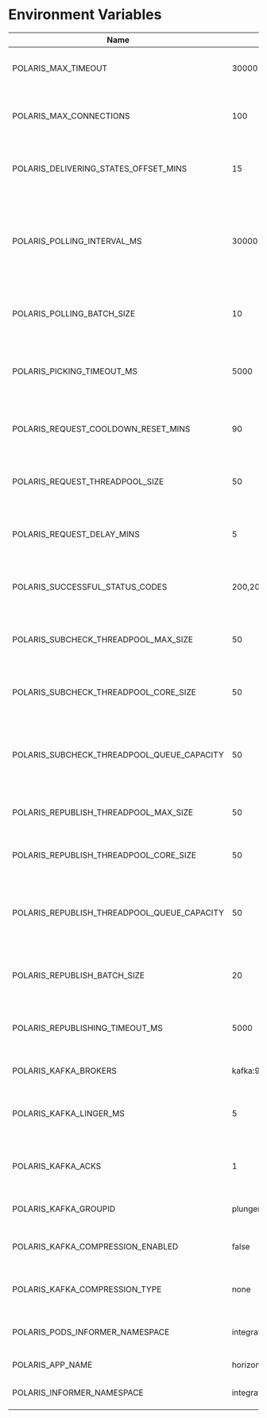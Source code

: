 <!--
Copyright 2024 Deutsche Telekom IT GmbH

SPDX-License-Identifier: Apache-2.0
-->

# Environment Variables

| Name                                        | Default                   | Description                                                                                                               |
|---------------------------------------------|---------------------------|---------------------------------------------------------------------------------------------------------------------------|
| POLARIS_MAX_TIMEOUT                         | 30000                     | Maximum time to wait for a response from the customer's endpoint.                                                         |
| POLARIS_MAX_CONNECTIONS                     | 100                       | Maximum number of simultaneous connections to customers' endpoints.                                                       |
| POLARIS_DELIVERING_STATES_OFFSET_MINS       | 15                        | Only load MessageStates with a time < (now - deliveringStates-offset-mins).                                               |
| POLARIS_POLLING_INTERVAL_MS                 | 30000                     | Interval in milliseconds for Polaris to periodically poll circuit breaker messages and events in DELIVERING/FAILED status. |
| POLARIS_POLLING_BATCH_SIZE                  | 10                        | Number of events to be polled in each batch during the periodic polling process.                                          |
| POLARIS_PICKING_TIMEOUT_MS                  | 5000                      | Timeout in milliseconds for Polaris to wait for an event to be picked for redelivery.                                     |
| POLARIS_REQUEST_COOLDOWN_RESET_MINS         | 90                        | Needs to be more than 60 because 60 mins can be the maximum cooldown on loop.                                             |
| POLARIS_REQUEST_THREADPOOL_SIZE             | 50                        | Maximum number of threads in the thread pool for health check requests.                                                   |
| POLARIS_REQUEST_DELAY_MINS                  | 5                         | Delay in minutes before starting the health check request after a failed attempt.                                         |
| POLARIS_SUCCESSFUL_STATUS_CODES             | 200,201,202,204           | Comma-separated list of HTTP status codes considered as successful for health checks.                                     |
| POLARIS_SUBCHECK_THREADPOOL_MAX_SIZE        | 50                        | Maximum number of threads in the thread pool for subscription checks.                                                     |
| POLARIS_SUBCHECK_THREADPOOL_CORE_SIZE       | 50                        | Core number of threads in the thread pool for subscription checks.                                                        |
| POLARIS_SUBCHECK_THREADPOOL_QUEUE_CAPACITY  | 50                        | Capacity of the queue used by the thread pool for subscription checks. (will be set to Integer.Max if set to "")          |
| POLARIS_REPUBLISH_THREADPOOL_MAX_SIZE       | 50                        | Maximum number of threads in the thread pool for republishing events.                                                     |
| POLARIS_REPUBLISH_THREADPOOL_CORE_SIZE      | 50                        | Core number of threads in the thread pool for republishing events.                                                        |
| POLARIS_REPUBLISH_THREADPOOL_QUEUE_CAPACITY | 50                        | Capacity of the queue used by the thread pool for republishing events. (will be set to Integer.Max if set to "")          |
| POLARIS_REPUBLISH_BATCH_SIZE                | 20                        | Number of events to be republished in each batch during the republishing process.                                         |
| POLARIS_REPUBLISHING_TIMEOUT_MS             | 5000                      | Timeout in milliseconds for Polaris to wait for an event to be republished.                                               |
| POLARIS_KAFKA_BROKERS                       | kafka:9092,localhost:9092 | Kafka brokers used by Polaris for communication.                                                                          |
| POLARIS_KAFKA_LINGER_MS                     | 5                         | How long Kafka waits for other records before transmitting the batch.                                                     |
| POLARIS_KAFKA_ACKS                          | 1                         | Number of acknowledgments the producer requires the leader to receive.                                                    |
| POLARIS_KAFKA_GROUPID                       | plunger                   | Kafka consumer group ID used by Polaris.                                                                                  |
| POLARIS_KAFKA_COMPRESSION_ENABLED           | false                     | Whether events sent to Kafka should be compressed.                                                                        |
| POLARIS_KAFKA_COMPRESSION_TYPE              | none                      | The compression type used to compress events sent to Kafka.                                                               |
| POLARIS_PODS_INFORMER_NAMESPACE             | integration               | Namespace used by Polaris to inform pods about changes.                                                                   |
| POLARIS_APP_NAME                            | horizon-polaris           | Name of the Polaris application.                                                                                          |
| POLARIS_INFORMER_NAMESPACE                  | integration               | Namespace used by Polaris to inform about changes.                                                                        |
